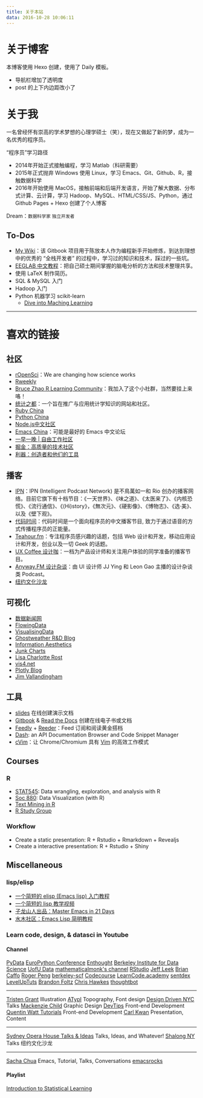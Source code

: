 ```yaml
---
title: 关于本站
data: 2016-10-28 10:06:11
---
```


# 关于博客

本博客使用 Hexo 创建，使用了 Daily 模板。

- 导航栏增加了透明度
- post 的上下内边距改小了

# 关于我

一名曾经怀有崇高的学术梦想的心理学硕士（笑），现在又做起了新的梦，成为一名优秀的程序员。
<!-- 目前我是一位西南大学基础心理学硕士研究生，所在实验室主要研究领域为 [情感神经科学 (Affective neuroscience)](https://en.wikipedia.org/wiki/Affective_neuroscience)。在实验室我的主要工作为 [脑电 (EEG)](https://en.wikipedia.org/wiki/Electroencephalography)信号处理与数据分析 ([EEGLAB](http://sccn.ucsd.edu/wiki/EEGLAB#The_EEGLAB_Tutorial_Outline); [MNE](http://www.martinos.org/mne/stable/index.html))。在业余时间，我会做一些 **平面设计** 的业余项目 和 **编程语言** 的学习。研究生期间接触了 `Matlab` 语言，并由此折腾起了各种编程语言和开源软件。根据科研工作的需要，折腾起了 `R` 语言。自学过几年的平面设计，对 **数据可视化** 产生了浓厚的兴趣。意识到 **数据科学** 前途光明，故而开始折腾数据科学相关课程和知识。 -->

“程序员”学习路径
- 2014年开始正式接触编程，学习 Matlab（科研需要）
- 2015年正式抛弃 Windows 使用 Linux，学习 Emacs、Git、Github、R，接触数据科学
- 2016年开始使用 MacOS，接触前端和后端开发语言，开始了解大数据、分布式计算、云计算，学习 Hadoop、MySQL、HTML/CSS/JS、Python，通过 Github Pages + Hexo 创建了个人博客

Dream：`数据科学家` `独立开发者`

## To-Dos

- [My Wiki](https://lix90.gitbooks.io/lixwiki/)：该 Gitbook 项目用于陈放本人作为编程新手开始修炼，到达到理想中的优秀的 “全栈开发者” 的过程中，学习过的知识和技术，踩过的一些坑。
- [EEGLAB 中文教程](https://lix90.gitbooks.io/eeglab_cn/)：把自己硕士期间掌握的脑电分析的方法和技术整理共享。
- 使用 LaTeX 制作简历。
- SQL & MySQL 入门
- Hadoop 入门
- Python 机器学习 scikit-learn
  + [Dive into Maching Learning](http://hangtwenty.github.io/dive-into-machine-learning/)

---

# 喜欢的链接

## 社区

- [rOpenSci](https://ropensci.org/)：We are changing how science works
- [Rweekly](https://rweekly.org)
- [Bruce Zhao R Learning Community](http://bzrlc.tech/)：我加入了这个小社群，当然要挂上来咯！
- [统计之都](http://cos.name/)：一个旨在推广与应用统计学知识的网站和社区。
- [Ruby China](https://ruby-china.org/)
- [Python China](http://python-china.org/)
- [Node.js中文社区](https://cnodejs.org/)
- [Emacs China](https://emacs-china.org/)：可能是最好的 Emacs 中文论坛
- [一早一晚 | 自由工作社区](http://yizaoyiwan.com/)
- [掘金：高质量的技术社区](http://gold.xitu.io/welcome)
- [利器：创造者和他们的工具](http://liqi.io/)

## 播客

- [IPN](https://ipn.li/)：IPN (Intelligent Podcast Network) 是不鳥萬如一和 Rio 创办的播客网络。目前它旗下有十档节目：《一天世界》、《味之道》、《太医来了》、《内核恐慌》、《流行通信》、《(Hi)story》，《無次元》、《硬影像》、《博物志》、《选·美》、以及《壁下观》。
- [代码时间](https://codetimecn.com/)：代码时间是一个面向程序员的中文播客节目, 致力于通过语音的方式传播程序员的正能量。
- [Teahour.fm](http://teahour.fm/)：专注程序员感兴趣的话题，包括 Web 设计和开发，移动应用设计和开发，创业以及一切 Geek 的话题。
- [UX Coffee 设计咖](http://podcast.uxcoffee.co/)：一档为产品设计师和关注用户体验的同学准备的播客节目。
- [Anyway.FM 设计杂谈](http://anyway.fm/)：由 UI 设计师 JJ Ying 和 Leon Gao 主播的设计杂谈类 Podcast。
- [纽约文化沙龙](http://nyshalong.com/)

## 可视化

- [数据新闻网](http://djchina.org/)
- [FlowingData](http://flowingdata.com/)
- [VisualisingData](http://www.visualisingdata.com/)
- [Ghostweather R&D Blog](http://blogger.ghostweather.com/)
- [Information Aesthetics](http://infosthetics.com/information_aesthetics_about.html)
- [Junk Charts](http://junkcharts.typepad.com/junk_charts/)
- [Lisa Charlotte Rost](http://lisacharlotterost.github.io/)
- [vis4.net](http://vis4.net/blog/)
- [Plotly Blog](http://blog.plot.ly/)
- [Jim Vallandingham](http://vallandingham.me/)

## 工具

- [slides](https://slides.com) 在线创建演示文档
- [Gitbook](https://www.gitbook.com/) & [Read the Docs](https://readthedocs.org/) 创建在线电子书或文档
- [Feedly](https://feedly.com) + [Reeder](http://reederapp.com/)：Feed 订阅和阅读黄金搭档
- [Dash](https://kapeli.com/dash): an API Documentation Browser and Code Snippet Manager
- [cVim](https://github.com/1995eaton/chromium-vim)：让 Chrome/Chromium 具有 [Vim](http://www.vim.org/) 的高效工作模式

<!-- ## 心理与行为科学 -->

<!-- - [Babies Learning Language](http://babieslearninglanguage.blogspot.com/)：斯坦福大学发展心理学教授 [Michael Frank](http://langcog.stanford.edu/) 的个人博客。博客文章涵盖 `发展心理学`、`心理学研究方法`、`开放科学` 等主题。 -->

## Courses

### R

- [STAT545](http://stat545.com/index.html): Data wrangling, exploration, and analysis with R
- [Soc 880](http://socviz.github.io/soc880/): Data Visualization (with R)
- [Text Mining in R](http://grangermoch.com/text-mining-in-r/)
- [R Study Group](http://www.ling.upenn.edu/~joseff/rstudy/)

### Workflow

- Create a static presentation: R + Rstudio + Rmarkdown + Revealjs
- Create a interactive presentation: R + Rstudio + Shiny

## Miscellaneous

### lisp/elisp

- [一个简短的 elisp (Emacs lisp) 入门教程](http://harryrschwartz.com/2014/04/08/an-introduction-to-emacs-lisp.html)
- [一个简短的 lisp 教学视频](http://www.newthinktank.com/2015/07/learn-lisp-one-video/)
- [子龙山人出品：Master Emacs in 21 Days](http://book.emacs-china.org/)
- [水木社区：Emacs Lisp 简明教程](http://smacs.github.io/elisp/)

### Learn code, design, & datasci in Youtube

#### Channel ####

[PyData](https://www.youtube.com/channel/UCOjD18EJYcsBog4IozkF_7w)
[EuroPython Conference](https://www.youtube.com/channel/UC98CzaYuFNAA_gOINFB0e4Q)
[Enthought](https://www.youtube.com/channel/UCkhm72fuzkS9fYGlGpEmj7A)
[Berkeley Institute for Data Science](https://www.youtube.com/channel/UCBBd3JxQl455JkWBeulc-9w)
[UofU Data](https://www.youtube.com/channel/UCDUS80bdunpmvWVPyFRPqFQ)
[mathematicalmonk's channel](https://www.youtube.com/channel/UCcAtD_VYwcYwVbTdvArsm7w)
[RStudio](https://www.youtube.com/channel/UC3xfbCMLCw1Hh4dWop3XtHg)
[Jeff Leek](https://www.youtube.com/channel/UC8xNPQ-3a5t9uMU7Vah-jWA)
[Brian Caffo](https://www.youtube.com/channel/UCdjFpvS8lvT2MJVthOUvlyg)
[Roger Peng](https://www.youtube.com/channel/UCZA0RbbSK1IXeeJysKYRWuQ)
[berkeley-scf](https://www.youtube.com/channel/UCGwuewhdHD2q0BvuB2oWMRw)
[Codecourse](https://www.youtube.com/channel/UCpOIUW62tnJTtpWFABxWZ8g)
[LearnCode.academy](https://www.youtube.com/user/learncodeacademy)
[sentdex](https://www.youtube.com/channel/UCfzlCWGWYyIQ0aLC5w48gBQ)
[LevelUpTuts](https://www.youtube.com/channel/UCyU5wkjgQYGRB0hIHMwm2Sg)
[Brandon Foltz](https://www.youtube.com/channel/UCFrjdcImgcQVyFbK04MBEhA)
[Chris Hawkes](https://www.youtube.com/user/noobtoprofessional)
[thoughtbot](https://www.youtube.com/channel/UCUR1pFG_3XoZn3JNKjulqZg)

---

[Tristen Grant](https://www.youtube.com/channel/UCSk9gGdqmj-NdcYBQ4kt0jA) Illustration
[ATypI](https://www.youtube.com/channel/UC3TabHJUsa2BkEkN_xSpMvQ) Topography, Font design
[Design Driven NYC](https://www.youtube.com/channel/UCRoLLb8MnLX-P_xg-Z-UxqQ) Talks
[Mackenzie Child](https://www.youtube.com/channel/UCfWZwsP8trUy5uHJg8gcGIQ) Graphic Design
[DevTips](https://www.youtube.com/channel/UCyIe-61Y8C4_o-zZCtO4ETQ) Front-end Development
[Quentin Watt Tutorials](https://www.youtube.com/user/QuentinWatt) Front-end Development
[Carl Kwan](https://www.youtube.com/channel/UCK_vX6MneWKCLtL0uJwYOxQ) Presentation, Content

---

[Sydney Opera House Talks & Ideas](https://www.youtube.com/channel/UClh-kVGih16yME0-jp3pzVg) Talks, Ideas, and Whatever!
[Shalong NY](https://www.youtube.com/channel/UCWE-aBusAC3UauYLQna7JNQ) Talks 纽约文化沙龙

---

[Sacha Chua](https://www.youtube.com/channel/UClT2UAbC6j7TqOWurVhkuHQ) Emacs, Tutorial, Talks, Conversations
[emacsrocks](https://www.youtube.com/channel/UCkRmQ_G_NbdbCQMpALg6UPg)

#### Playlist ####

[Introduction to Statistical Learning](https://www.youtube.com/user/dataschool/playlists?shelf_id=4&view=50&sort=dd)
